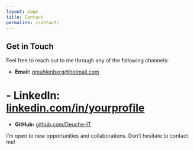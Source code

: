 ```yaml
---
layout: page
title: Contact
permalink: /contact/
---
```


## Get in Touch

Feel free to reach out to me through any of the following channels:

- **Email:** gmuhlenberg@hotmail.com  
# - **LinkedIn:** [linkedin.com/in/yourprofile](https://linkedin.com/in/yourprofile)  
- **GitHub:** [github.com/Deuche-IT](https://github.com/Deuche-IT)

I’m open to new opportunities and collaborations. Don’t hesitate to contact me!

